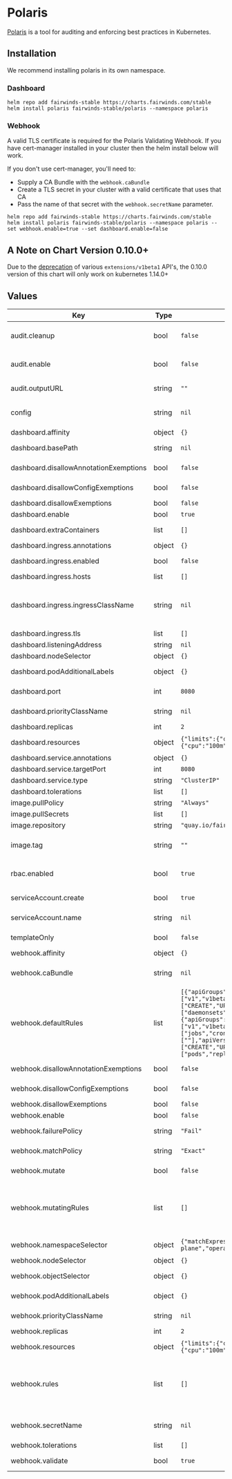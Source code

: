 # Polaris

[Polaris](https://github.com/FairwindsOps/polaris)
is a tool for auditing and enforcing best practices in Kubernetes.

## Installation
We recommend installing polaris in its own namespace.

### Dashboard
```
helm repo add fairwinds-stable https://charts.fairwinds.com/stable
helm install polaris fairwinds-stable/polaris --namespace polaris
```

### Webhook

A valid TLS certificate is required for the Polaris Validating Webhook. If you have cert-manager installed in your cluster then the helm install below will work.

If you don't use cert-manager, you'll need to:
* Supply a CA Bundle with the `webhook.caBundle`
* Create a TLS secret in your cluster with a valid certificate that uses that CA
* Pass the name of that secret with the `webhook.secretName` parameter.

```
helm repo add fairwinds-stable https://charts.fairwinds.com/stable
helm install polaris fairwinds-stable/polaris --namespace polaris --set webhook.enable=true --set dashboard.enable=false
```

## A Note on Chart Version 0.10.0+

Due to the [deprecation](https://kubernetes.io/blog/2019/07/18/api-deprecations-in-1-16/) of various `extensions/v1beta1` API's,
the 0.10.0 version of this chart will only work on kubernetes 1.14.0+

## Values

| Key | Type | Default | Description |
|-----|------|---------|-------------|
| audit.cleanup | bool | `false` | Whether to delete the namespace once the audit is finished. |
| audit.enable | bool | `false` | Runs a one-time audit. This is used internally at Fairwinds, and may not be useful for others. |
| audit.outputURL | string | `""` | A URL which will receive a POST request with audit results. |
| config | string | `nil` | The [polaris configuration](https://github.com/FairwindsOps/polaris#configuration). If not provided then the [default](https://github.com/FairwindsOps/polaris/blob/master/examples/config.yaml) config from Polaris is used. |
| dashboard.affinity | object | `{}` | Dashboard pods affinity |
| dashboard.basePath | string | `nil` | Path on which the dashboard is served. Defaults to `/` |
| dashboard.disallowAnnotationExemptions | bool | `false` | Disallow exemptions that are configured via annotations |
| dashboard.disallowConfigExemptions | bool | `false` | Disallow exemptions that are configured in the config file |
| dashboard.disallowExemptions | bool | `false` | Disallow any exemption |
| dashboard.enable | bool | `true` | Whether to run the dashboard. |
| dashboard.extraContainers | list | `[]` | allows injecting additional containers. |
| dashboard.ingress.annotations | object | `{}` | Web ingress annotations |
| dashboard.ingress.enabled | bool | `false` | Whether to enable ingress to the dashboard |
| dashboard.ingress.hosts | list | `[]` | Web ingress hostnames |
| dashboard.ingress.ingressClassName | string | `nil` | From Kubernetes 1.18+ this field is supported in case your ingress controller supports it. When set, you do not need to add the ingress class as annotation. |
| dashboard.ingress.tls | list | `[]` | Ingress TLS configuration |
| dashboard.listeningAddress | string | `nil` | Dashboard listerning address. |
| dashboard.nodeSelector | object | `{}` | Dashboard pod nodeSelector |
| dashboard.podAdditionalLabels | object | `{}` | Custom additional labels on dashboard pods. |
| dashboard.port | int | `8080` | Port that the dashboard will run from. |
| dashboard.priorityClassName | string | `nil` | Priority Class name to be used in deployment if provided. |
| dashboard.replicas | int | `2` | Number of replicas to run. |
| dashboard.resources | object | `{"limits":{"cpu":"150m","memory":"512Mi"},"requests":{"cpu":"100m","memory":"128Mi"}}` | Requests and limits for the dashboard |
| dashboard.service.annotations | object | `{}` | Service annotations |
| dashboard.service.targetPort | int | `8080` | Service targetport |
| dashboard.service.type | string | `"ClusterIP"` | Service Type |
| dashboard.tolerations | list | `[]` | Dashboard pod tolerations |
| image.pullPolicy | string | `"Always"` | Image pull policy |
| image.pullSecrets | list | `[]` | Image pull secrets |
| image.repository | string | `"quay.io/fairwinds/polaris"` | Image repo |
| image.tag | string | `""` | The Polaris Image tag to use. Defaults to the Chart's AppVersion |
| rbac.enabled | bool | `true` | Whether RBAC resources (ClusterRole, ClusterRolebinding) should be created |
| serviceAccount.create | bool | `true` | Specifies whether a service account should be created |
| serviceAccount.name | string | `nil` | The name of the service account to use. |
| templateOnly | bool | `false` | Outputs Namespace names, used with `helm template` |
| webhook.affinity | object | `{}` | Webhook pods affinity |
| webhook.caBundle | string | `nil` | CA Bundle to use for Validating Webhook instead of cert-manager |
| webhook.defaultRules | list | `[{"apiGroups":["apps"],"apiVersions":["v1","v1beta1","v1beta2"],"operations":["CREATE","UPDATE"],"resources":["daemonsets","deployments","statefulsets"],"scope":"Namespaced"},{"apiGroups":["batch"],"apiVersions":["v1","v1beta1"],"operations":["CREATE","UPDATE"],"resources":["jobs","cronjobs"],"scope":"Namespaced"},{"apiGroups":[""],"apiVersions":["v1"],"operations":["CREATE","UPDATE"],"resources":["pods","replicationcontrollers"],"scope":"Namespaced"}]` | An array of rules for common types for the ValidatingWebhookConfiguration |
| webhook.disallowAnnotationExemptions | bool | `false` | Disallow exemptions that are configured via annotations |
| webhook.disallowConfigExemptions | bool | `false` | Disallow exemptions that are configured in the config file |
| webhook.disallowExemptions | bool | `false` | Disallow any exemption |
| webhook.enable | bool | `false` | Whether to run the webhook |
| webhook.failurePolicy | string | `"Fail"` | failurePolicy for the ValidatingWebhookConfiguration |
| webhook.matchPolicy | string | `"Exact"` | matchPolicy for the ValidatingWebhookConfiguration |
| webhook.mutate | bool | `false` | Enables the Mutating Webhook, to modify resources with issues |
| webhook.mutatingRules | list | `[]` | An array of additional rules for the MutatingWebhookConfiguration. Each requires a set of apiGroups, apiVersions, operations, resources, and a scope. |
| webhook.namespaceSelector | object | `{"matchExpressions":[{"key":"control-plane","operator":"DoesNotExist"}]}` | namespaceSelector for the ValidatingWebhookConfiguration |
| webhook.nodeSelector | object | `{}` | Webhook pod nodeSelector |
| webhook.objectSelector | object | `{}` | objectSelector for the ValidatingWebhookConfiguration |
| webhook.podAdditionalLabels | object | `{}` | Custom additional labels on webhook pods. |
| webhook.priorityClassName | string | `nil` | Priority Class name to be used in deployment if provided. |
| webhook.replicas | int | `2` | Number of replicas |
| webhook.resources | object | `{"limits":{"cpu":"100m","memory":"128Mi"},"requests":{"cpu":"100m","memory":"128Mi"}}` | Requests and limits for the webhook. |
| webhook.rules | list | `[]` | An array of additional rules for the ValidatingWebhookConfiguration. Each requires a set of apiGroups, apiVersions, operations, resources, and a scope. |
| webhook.secretName | string | `nil` | Name of the secret containing a TLS certificate to use if cert-manager is not used. |
| webhook.tolerations | list | `[]` | Webhook pod tolerations |
| webhook.validate | bool | `true` | Enables the Validating Webhook, to reject resources with issues |
